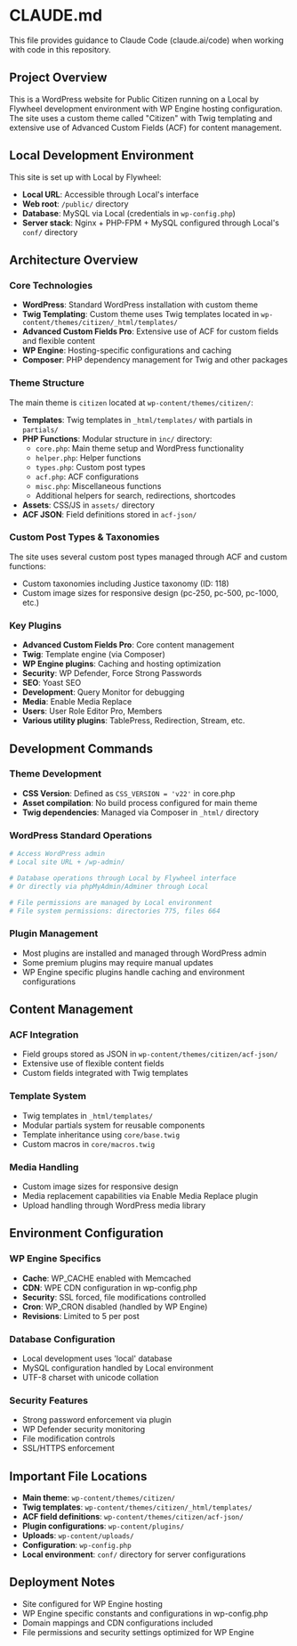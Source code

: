 # CLAUDE.md

This file provides guidance to Claude Code (claude.ai/code) when working with code in this repository.

## Project Overview

This is a WordPress website for Public Citizen running on a Local by Flywheel development environment with WP Engine hosting configuration. The site uses a custom theme called "Citizen" with Twig templating and extensive use of Advanced Custom Fields (ACF) for content management.

## Local Development Environment

This site is set up with Local by Flywheel:
- **Local URL**: Accessible through Local's interface
- **Web root**: `/public/` directory
- **Database**: MySQL via Local (credentials in `wp-config.php`)
- **Server stack**: Nginx + PHP-FPM + MySQL configured through Local's `conf/` directory

## Architecture Overview

### Core Technologies
- **WordPress**: Standard WordPress installation with custom theme
- **Twig Templating**: Custom theme uses Twig templates located in `wp-content/themes/citizen/_html/templates/`
- **Advanced Custom Fields Pro**: Extensive use of ACF for custom fields and flexible content
- **WP Engine**: Hosting-specific configurations and caching
- **Composer**: PHP dependency management for Twig and other packages

### Theme Structure
The main theme is `citizen` located at `wp-content/themes/citizen/`:
- **Templates**: Twig templates in `_html/templates/` with partials in `partials/`
- **PHP Functions**: Modular structure in `inc/` directory:
  - `core.php`: Main theme setup and WordPress functionality
  - `helper.php`: Helper functions
  - `types.php`: Custom post types
  - `acf.php`: ACF configurations
  - `misc.php`: Miscellaneous functions
  - Additional helpers for search, redirections, shortcodes
- **Assets**: CSS/JS in `assets/` directory
- **ACF JSON**: Field definitions stored in `acf-json/`

### Custom Post Types & Taxonomies
The site uses several custom post types managed through ACF and custom functions:
- Custom taxonomies including Justice taxonomy (ID: 118)
- Custom image sizes for responsive design (pc-250, pc-500, pc-1000, etc.)

### Key Plugins
- **Advanced Custom Fields Pro**: Core content management
- **Twig**: Template engine (via Composer)
- **WP Engine plugins**: Caching and hosting optimization
- **Security**: WP Defender, Force Strong Passwords
- **SEO**: Yoast SEO
- **Development**: Query Monitor for debugging
- **Media**: Enable Media Replace
- **Users**: User Role Editor Pro, Members
- **Various utility plugins**: TablePress, Redirection, Stream, etc.

## Development Commands

### Theme Development
- **CSS Version**: Defined as `CSS_VERSION = 'v22'` in core.php
- **Asset compilation**: No build process configured for main theme
- **Twig dependencies**: Managed via Composer in `_html/` directory

### WordPress Standard Operations
```bash
# Access WordPress admin
# Local site URL + /wp-admin/

# Database operations through Local by Flywheel interface
# Or directly via phpMyAdmin/Adminer through Local

# File permissions are managed by Local environment
# File system permissions: directories 775, files 664
```

### Plugin Management
- Most plugins are installed and managed through WordPress admin
- Some premium plugins may require manual updates
- WP Engine specific plugins handle caching and environment configurations

## Content Management

### ACF Integration
- Field groups stored as JSON in `wp-content/themes/citizen/acf-json/`
- Extensive use of flexible content fields
- Custom fields integrated with Twig templates

### Template System
- Twig templates in `_html/templates/`
- Modular partials system for reusable components
- Template inheritance using `core/base.twig`
- Custom macros in `core/macros.twig`

### Media Handling
- Custom image sizes for responsive design
- Media replacement capabilities via Enable Media Replace plugin
- Upload handling through WordPress media library

## Environment Configuration

### WP Engine Specifics
- **Cache**: WP_CACHE enabled with Memcached
- **CDN**: WPE CDN configuration in wp-config.php
- **Security**: SSL forced, file modifications controlled
- **Cron**: WP_CRON disabled (handled by WP Engine)
- **Revisions**: Limited to 5 per post

### Database Configuration
- Local development uses 'local' database
- MySQL configuration handled by Local environment
- UTF-8 charset with unicode collation

### Security Features
- Strong password enforcement via plugin
- WP Defender security monitoring
- File modification controls
- SSL/HTTPS enforcement

## Important File Locations

- **Main theme**: `wp-content/themes/citizen/`
- **Twig templates**: `wp-content/themes/citizen/_html/templates/`
- **ACF field definitions**: `wp-content/themes/citizen/acf-json/`
- **Plugin configurations**: `wp-content/plugins/`
- **Uploads**: `wp-content/uploads/`
- **Configuration**: `wp-config.php`
- **Local environment**: `conf/` directory for server configurations

## Deployment Notes

- Site configured for WP Engine hosting
- WP Engine specific constants and configurations in wp-config.php
- Domain mappings and CDN configurations included
- File permissions and security settings optimized for WP Engine